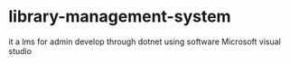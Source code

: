 # library-management-system
it a lms for admin develop through dotnet using software Microsoft visual studio 